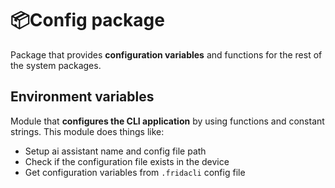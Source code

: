 # 📦Config package

Package that provides **configuration variables** and functions for the rest of the system packages.

## Environment variables

Module that **configures the CLI application** by using functions and constant strings. This module does things like:

- Setup ai assistant name and config file path
- Check if the configuration file exists in the device
- Get configuration variables from `.fridacli` config file
